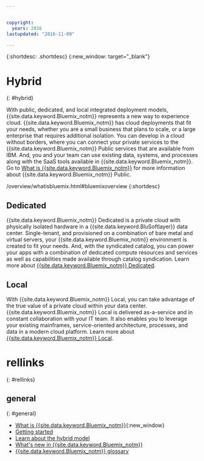 ```yaml
---


copyright:
  years: 2016
lastupdated: "2016-11-09"

---
```


{:shortdesc: .shortdesc}
{:new_window: target="_blank"}

# Hybrid
{: #hybrid}


With public, dedicated, and local integrated deployment models, {{site.data.keyword.Bluemix_notm}} represents a new way to experience cloud. {{site.data.keyword.Bluemix_notm}} has cloud deployments that fit your needs, whether you are a small business that plans to scale, or a large enterprise that requires additional isolation. You can develop in a cloud without borders, where you can connect your private services to the {{site.data.keyword.Bluemix_notm}} Public services that are available from IBM. And, you and your team can use existing data, systems, and processes along with the SaaS tools available in {{site.data.keyword.Bluemix_notm}}. Go to [What is {{site.data.keyword.Bluemix_notm}}](/docs/overview/whatisbluemix.html) for more information about {{site.data.keyword.Bluemix_notm}} Public.

/overview/whatisbluemix.html#bluemixoverview
{:shortdesc}

## Dedicated

{{site.data.keyword.Bluemix_notm}} Dedicated is a private cloud with physically isolated hardware in a {{site.data.keyword.BluSoftlayer}} data center. Single-tenant, and provisioned on a combination of bare metal and virtual servers, your {{site.data.keyword.Bluemix_notm}} environment is created to fit your needs. And, with the syndicated catalog, you can power your apps with a combination of dedicated compute resources and services as well as capabilities made available through catalog syndication. Learn more about [{{site.data.keyword.Bluemix_notm}} Dedicated](/docs/dedicated/index.html).

## Local

With {{site.data.keyword.Bluemix_notm}} Local, you can take advantage of the true value of a private cloud within your data center.  {{site.data.keyword.Bluemix_notm}} Local is delivered as-a-service and in constant collaboration with your IT team. It also enables you to leverage your existing mainframes, service-oriented architecture, processes, and data in a modern cloud platform. Learn more about [{{site.data.keyword.Bluemix_notm}} Local](/docs/local/index.html).

# rellinks
{: #rellinks}
## general
{: #general}
* [What is {{site.data.keyword.Bluemix_notm}}](http://www.ibm.com/cloud-computing/bluemix/what-is-bluemix/){:new_window}
* [Getting started](http://www.ibm.com/cloud-computing/bluemix/getting-started/)
* [Learn about the hybrid model](http://www.ibm.com/cloud-computing/bluemix/hybrid/)
* [What's new in {{site.data.keyword.Bluemix_notm}}](/docs/whatsnew/index.html)
* [{{site.data.keyword.Bluemix_notm}} glossary](/docs/overview/glossary/index.html)
